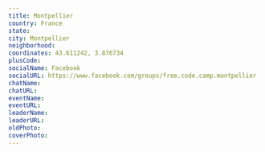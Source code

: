 ```yaml
---
title: Montpellier
country: France
state: 
city: Montpellier
neighborhood: 
coordinates: 43.611242, 3.876734
plusCode:
socialName: Facebook
socialURL: https://www.facebook.com/groups/free.code.camp.montpellier
chatName:
chatURL:
eventName:
eventURL:
leaderName:
leaderURL:
oldPhoto: 
coverPhoto:
---
```

